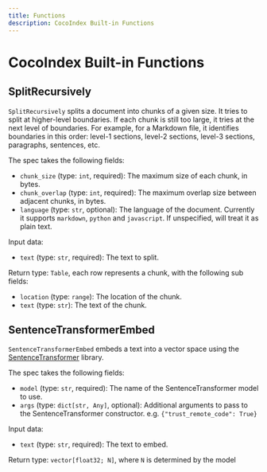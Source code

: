 ```yaml
---
title: Functions
description: CocoIndex Built-in Functions
---
```


# CocoIndex Built-in Functions

## SplitRecursively

`SplitRecursively` splits a document into chunks of a given size.
It tries to split at higher-level boundaries. If each chunk is still too large, it tries at the next level of boundaries.
For example, for a Markdown file, it identifies boundaries in this order: level-1 sections, level-2 sections, level-3 sections, paragraphs, sentences, etc.

The spec takes the following fields:

*   `chunk_size` (type: `int`, required): The maximum size of each chunk, in bytes.
*   `chunk_overlap` (type: `int`, required): The maximum overlap size between adjacent chunks, in bytes.
*   `language` (type: `str`, optional): The language of the document. Currently it supports `markdown`, `python` and  `javascript`. If unspecified, will treat it as plain text.

Input data:

*   `text` (type: `str`, required): The text to split.

Return type: `Table`, each row represents a chunk, with the following sub fields:

*   `location` (type: `range`): The location of the chunk.
*   `text` (type: `str`): The text of the chunk.

## SentenceTransformerEmbed

`SentenceTransformerEmbed` embeds a text into a vector space using the [SentenceTransformer](https://huggingface.co/sentence-transformers) library.

The spec takes the following fields:

*   `model` (type: `str`, required): The name of the SentenceTransformer model to use.
*   `args` (type: `dict[str, Any]`, optional): Additional arguments to pass to the SentenceTransformer constructor. e.g. `{"trust_remote_code": True}`

Input data:

*   `text` (type: `str`, required): The text to embed.

Return type: `vector[float32; N]`, where `N` is determined by the model